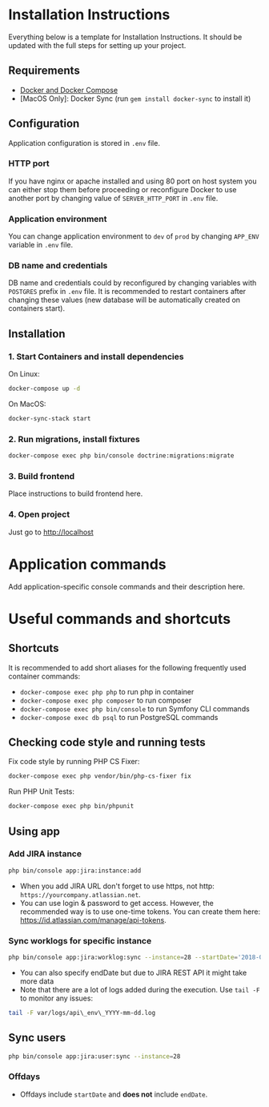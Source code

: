 Installation Instructions
==========

Everything below is a template for Installation Instructions. It should be updated with the full steps for setting up
your project.

## Requirements

* [Docker and Docker Compose](https://docs.docker.com/engine/installation)
* [MacOS Only]: Docker Sync (run `gem install docker-sync` to install it)

## Configuration

Application configuration is stored in `.env` file. 

### HTTP port
If you have nginx or apache installed and using 80 port on host system you can either stop them before proceeding or 
reconfigure Docker to use another port by changing value of `SERVER_HTTP_PORT` in `.env` file.

### Application environment
You can change application environment to `dev` of `prod` by changing `APP_ENV` variable in `.env` file.

### DB name and credentials
DB name and credentials could by reconfigured by changing variables with `POSTGRES` prefix in `.env` file. It is 
recommended to restart containers after changing these values (new database will be automatically created on containers 
start).

## Installation

### 1. Start Containers and install dependencies 
On Linux:
```bash
docker-compose up -d
```
On MacOS:
```bash
docker-sync-stack start
```
### 2. Run migrations, install fixtures
```bash
docker-compose exec php bin/console doctrine:migrations:migrate
```

### 3. Build frontend
Place instructions to build frontend here.

### 4. Open project
Just go to [http://localhost](http://localhost)


Application commands
==========
Add application-specific console commands and their description here.


Useful commands and shortcuts
==========

## Shortcuts
It is recommended to add short aliases for the following frequently used container commands:

* `docker-compose exec php php` to run php in container
* `docker-compose exec php composer` to run composer
* `docker-compose exec php bin/console` to run Symfony CLI commands
* `docker-compose exec db psql` to run PostgreSQL commands


## Checking code style and running tests
Fix code style by running PHP CS Fixer:
```bash
docker-compose exec php vendor/bin/php-cs-fixer fix
```

Run PHP Unit Tests:
```bash
docker-compose exec php bin/phpunit
```

## Using app

### Add JIRA instance

```bash
php bin/console app:jira:instance:add
```

* When you add JIRA URL don't forget to use https, not http: `https://yourcompany.atlassian.net`.
* You can use login & password to get access. However, the recommended way is to use one-time tokens. You can create them here: https://id.atlassian.com/manage/api-tokens.

### Sync worklogs for specific instance

```bash
php bin/console app:jira:worklog:sync --instance=28 --startDate='2018-02-01'
```

* You can also specify endDate but due to JIRA REST API it might take more data
* Note that there are a lot of logs added during the execution. Use `tail -F` to monitor any issues:

```bash
tail -F var/logs/api\_env\_YYYY-mm-dd.log
```

## Sync users

```bash
php bin/console app:jira:user:sync --instance=28
```


### Offdays

* Offdays include `startDate` and **does not** include `endDate`.